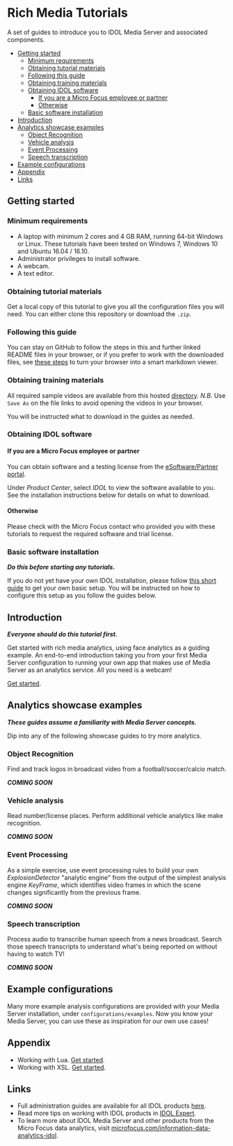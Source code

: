# Rich Media Tutorials

A set of guides to introduce you to IDOL Media Server and associated components.

<!-- TOC -->

- [Getting started](#getting-started)
  - [Minimum requirements](#minimum-requirements)
  - [Obtaining tutorial materials](#obtaining-tutorial-materials)
  - [Following this guide](#following-this-guide)
  - [Obtaining training materials](#obtaining-training-materials)
  - [Obtaining IDOL software](#obtaining-idol-software)
    - [If you are a Micro Focus employee or partner](#if-you-are-a-micro-focus-employee-or-partner)
    - [Otherwise](#otherwise)
  - [Basic software installation](#basic-software-installation)
- [Introduction](#introduction)
- [Analytics showcase examples](#analytics-showcase-examples)
  - [Object Recognition](#object-recognition)
  - [Vehicle analysis](#vehicle-analysis)
  - [Event Processing](#event-processing)
  - [Speech transcription](#speech-transcription)
- [Example configurations](#example-configurations)
- [Appendix](#appendix)
- [Links](#links)

<!-- /TOC -->

## Getting started

### Minimum requirements

- A laptop with minimum 2 cores and 4 GB RAM, running 64-bit Windows or Linux.  These tutorials have been tested on Windows 7, Windows 10 and Ubuntu 16.04 / 16.10.
- Administrator privileges to install software.
- A webcam.
- A text editor.

### Obtaining tutorial materials

Get a local copy of this tutorial to give you all the configuration files you will need.  You can either clone this repository or download the `.zip`.

<!-- Larger files such as sample videos are stored with Git LFS. -->

### Following this guide

You can stay on GitHub to follow the steps in this and further linked README files in your browser, or if you prefer to work with the downloaded files, see [these steps](appendix/Markdown_reader.md) to turn your browser into a smart markdown viewer.

### Obtaining training materials

<!-- TODO - Replace with Git LFS. -->

All required sample videos are available from this hosted [directory](http://tech-demo.idol.swinfra.net/tutorial/). *N.B.* Use `Save As` on the file links to avoid opening the videos in your browser.

You will be instructed what to download in the guides as needed.

### Obtaining IDOL software

#### If you are a Micro Focus employee or partner

You can obtain software and a testing license from the [eSoftware/Partner portal](https://h22255.www2.hpe.com/evalportal/index.do).

Under *Product Center*, select *IDOL* to view the software available to you. See the installation instructions below for details on what to download.

#### Otherwise

Please check with the Micro Focus contact who provided you with these tutorials to request the required software and trial license.

### Basic software installation

__*Do this before starting any tutorials.*__

If you do not yet have your own IDOL installation, please follow [this short guide](setup/INSTALL.md) to get your own basic setup.  You will be instructed on how to configure this setup as you follow the guides below.

## Introduction

__*Everyone should do this tutorial first.*__

Get started with rich media analytics, using face analytics as a guiding example.  An end-to-end introduction taking you from your first Media Server configuration to running your own app that makes use of Media Server as an analytics service.  All you need is a webcam!

[Get started](introduction/README.md).

## Analytics showcase examples

__*These guides assume a familiarity with Media Server concepts.*__

Dip into any of the following showcase guides to try more analytics.

### Object Recognition

Find and track logos in broadcast video from a football/soccer/calcio match.

<!-- [Get started](showcase/object-recognition/README.md). -->
__*COMING SOON*__

### Vehicle analysis

Read number/license places.  Perform additional vehicle analytics like make recognition.

<!-- [Get started](showcase/vehicle-analysis/README.md). -->
__*COMING SOON*__

### Event Processing

As a simple exercise, use event processing rules to build your own *ExplosionDetector* "analytic engine" from the output of the simplest analysis engine *KeyFrame*, which identifies video frames in which the scene changes significantly from the previous frame.

<!-- [Get started](showcase/event-processing/README.md). -->
__*COMING SOON*__

### Speech transcription

Process audio to transcribe human speech from a news broadcast.  Search those speech transcripts to understand what's being reported on without having to watch TV!

<!-- [Get started](showcase/speech-transcription/README.md). -->
__*COMING SOON*__

## Example configurations

Many more example analysis configurations are provided with your Media Server installation, under `configurations/examples`.  Now you know your Media Server, you can use these as inspiration for our own use cases!

## Appendix

- Working with Lua. [Get started](appendix/Lua_tips.md).
- Working with XSL. [Get started](appendix/XSL_tips.md).

## Links

- Full administration guides are available for all IDOL products [here](https://www.microfocus.com/documentation/idol/).
- Read more tips on working with IDOL products in [IDOL Expert](https://www.microfocus.com/documentation/idol/IDOL_12_2/IDOLServer/Guides/html/English/expert/index.html).
- To learn more about IDOL Media Server and other products from the Micro Focus data analytics, visit [microfocus.com/information-data-analytics-idol](https://software.microfocus.com/en-us/software/information-data-analytics-idol).
